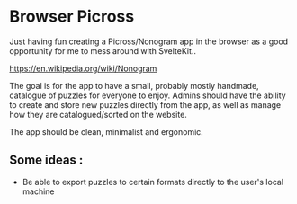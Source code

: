 # Browser Picross

Just having fun creating a Picross/Nonogram app in the browser as a good opportunity for me to mess around with SvelteKit..

https://en.wikipedia.org/wiki/Nonogram

The goal is for the app to have a small, probably mostly handmade, catalogue of puzzles for everyone to enjoy.
Admins should have the ability to create and store new puzzles directly from the app, as well as manage how they are catalogued/sorted on the website.

The app should be clean, minimalist and ergonomic.

## Some ideas :

- Be able to export puzzles to certain formats directly to the user's local machine 
